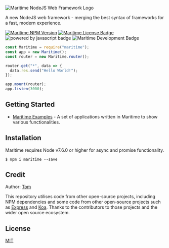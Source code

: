 ![Maritime NodeJS Web Framework Logo](https://i.imgur.com/psmyh0O.png)

A new NodeJS web framework - merging the best syntax of frameworks for a fast, modern experience.

[![Maritime NPM Version](https://img.shields.io/npm/v/maritime?color=blue)](https://npmjs.org/package/maritime)
[![Maritime License Badge](https://img.shields.io/badge/license-MIT-blue)](LICENSE)
![powered by javascript badge](https://img.shields.io/badge/powered%20by-javascript-red)
![Maritime Development Badge](https://img.shields.io/badge/development-ongoing-brightgreen)

```js
const Maritime = require("maritime");
const app = new Maritime();
const router = new Maritime.router();

router.get("*", data => {
  data.res.send("Hello World!");
});

app.mount(router);
app.listen(3000);
```

## Getting Started

- [Maritime Examples](https://github.com/t0mgithub/maritime-examples) - A set of applications written in Maritime to show various functionalities.

## Installation

Maritime requires Node v7.6.0 or higher for async and promise functionality.

```
$ npm i maritime --save
```

## Credit

Author: [Tom](https://github.com/t0mgithub)

This repository utilises code from other open-source projects, including NPM dependencies and some code from other open-source projects such as [Express](https://github.com/expressjs/express) and [Koa](https://github.com/koajs/koa). Thanks to the contributors to those projects and the wider open source ecosystem.

## License

[MIT](LICENSE)
